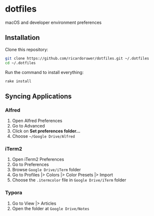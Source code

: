 # dotfiles

macOS and developer environment preferences

## Installation

Clone this repository:

```bash
git clone https://github.com/ricardoruwer/dotfiles.git ~/.dotfiles
cd ~/.dotfiles
```

Run the command to install everything:

```bash
rake install
```

## Syncing Applications

### Alfred

1. Open Alfred Preferences
2. Go to Advanced
3. Click on **Set preferences folder...**
4. Choose `~/Google Drive/Alfred`

### iTerm2

1. Open iTerm2 Preferences
2. Go to Preferences
3. Browse `Google Drive/iTerm` folder
4. Go to Profiles |> Colors |> Color Presets |> Import
5. Choose the `.itermcolor` file in `Google Drive/iTerm` folder

### Typora

1. Go to View |> Articles
2. Open the folder at `Google Drive/Notes`
